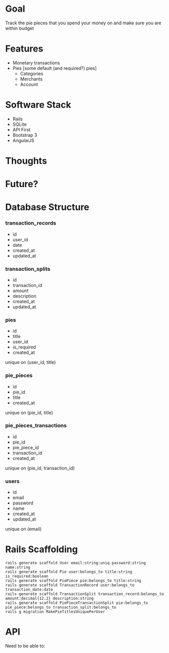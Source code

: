 # Goal

Track the pie pieces that you spend your money on and make sure you are within budget

# Features

  - Monetary transactions
  - Pies [some default (and required?) pies]
     - Categories
     - Merchants
     - Account

# Software Stack

  - Rails
  - SQLite
  - API First
  - Bootstrap 3
  - AngularJS

# Thoughts



# Future?



# Database Structure

### transaction_records

 - id
 - user_id
 - date
 - created_at
 - updated_at

### transaction_splits

 - id
 - transaction_id
 - amount
 - description
 - created_at
 - updated_at

### pies

 - id
 - title
 - user_id
 - is_required
 - created_at

unique on (user_id, title)

### pie_pieces

 - id
 - pie_id
 - title
 - created_at

unique on (pie_id, title)

### pie_pieces_transactions

 - id
 - pie_id
 - pie_piece_id
 - transaction_id
 - created_at

unique on (pie_id, transaction_id)

### users

 - id
 - email
 - password
 - name
 - created_at
 - updated_at

unique on (email)

# Rails Scaffolding

    rails generate scaffold User email:string:uniq password:string name:string
    rails generate scaffold Pie user:belongs_to title:string is_required:boolean
    rails generate scaffold PiePiece pie:belongs_to title:string
    rails generate scaffold TransactionRecord user:belongs_to transaction_date:date
    rails generate scaffold TransactionSplit transaction_record:belongs_to amount:decimal{12.2} description:string
    rails generate scaffold PiePieceTransactionSplit pie:belongs_to pie_piece:belongs_to transaction_split:belongs_to
    rails g migration MakePieTitlesUniquePerUser

# API

Need to be able to:
